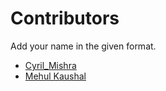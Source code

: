 # Contributors

Add your name in the given format.

* [Cyril_Mishra](https://github.com/CyrilMishra)
* [Mehul Kaushal](https://github.com/Destroyer4114)
